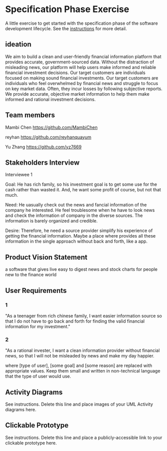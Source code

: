 # Specification Phase Exercise

A little exercise to get started with the specification phase of the software development lifecycle. See the [instructions](instructions.md) for more detail.

## ideation
We aim to build a clean and user-friendly financial information platform that provides accurate, government-sourced data. Without the distraction of misleading news, our platform will help users make informed and reliable financial investment decisions. Our target customers are individuals focused on making sound financial investments.
Our target customers are individuals who feel overwhelmed by financial news and struggle to focus on key market data. Often, they incur losses by following subjective reports. We provide accurate, objective market information to help them make informed and rational investment decisions.


## Team members

Mambi Chen
https://github.com/MambiChen

reyhan 
https://github.com/reyhanquayum

Yu Zhang
https://github.com/yz7669


## Stakeholders Interview
Interviewee 1

Goal: He has rich family, so his investment goal is to get some use for the cash rather than wasted it. And, he want some profit of course, but not that much.

Need: He uasually check out the news and fancial information of the company he interested. He feel troublesome when he have to look news and check the information of company in the diverse sources. The information is barely organized and credible. 

Desire: Therefore, he need a source provider simplify his experience of getting the financial information. Maybe a place where provides all these information in the single approach without back and forth, like a app. 

## Product Vision Statement
a software that gives live easy to digest news and stock charts for people new to the finance world

## User Requirements
### 1
"As a teenager from rich chinese family, I want easier information source so that I do not have to go back and forth for finding the valid financial information for my investment."

### 2 
"As a rational invester, I want a clean information provider without financial news, so that I will not be misleaded by news and make my day happier.



where [type of user], [some goal] and [some reason] are replaced with appropriate values. Keep them small and written in non-technical language that the type of user would use.

## Activity Diagrams

See instructions. Delete this line and place images of your UML Activity diagrams here.

## Clickable Prototype

See instructions. Delete this line and place a publicly-accessible link to your clickable prototype here.


